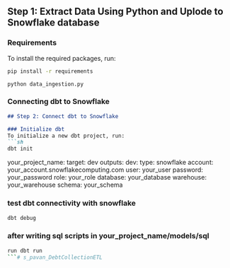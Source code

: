 ## Step 1: Extract Data Using Python and Uplode to Snowflake database

### Requirements

To install the required packages, run:

```sh
pip install -r requirements
```

```
python data_ingestion.py
```


### Connecting dbt to Snowflake

```markdown
## Step 2: Connect dbt to Snowflake

### Initialize dbt
To initialize a new dbt project, run:
```sh
dbt init
```
your_project_name:
  target: dev
  outputs:
    dev:
      type: snowflake
      account: your_account.snowflakecomputing.com
      user: your_user
      password: your_password
      role: your_role
      database: your_database
      warehouse: your_warehouse
      schema: your_schema

### test dbt connectivity with snowflake

```sh
dbt debug
```

### after writing sql scripts in your_project_name/models/sql

```sh
run dbt run
```# s_pavan_DebtCollectionETL
